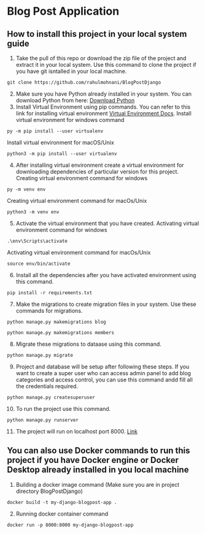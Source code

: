 # Blog Post Application
## How to install this project in your local system guide
1. Take the pull of this repo or download the zip file of the project and extract it in your local system. Use this command to clone the project if you have git isntalled in your local machine.
```
git clone https://github.com/rahulmohnani/BlogPostDjango
```
2. Make sure you have Python already installed in your system. You can download Python from here: [Download Python](https://www.python.org/downloads/)
3. Install Virtual Environment using pip commands. You can refer to this link for installing virtual environment [Virtual Environment Docs](https://packaging.python.org/en/latest/guides/installing-using-pip-and-virtual-environments/).
Install virtual environment for windows command
```
py -m pip install --user virtualenv
```
Install virtual environment for macOS/Unix
```
python3 -m pip install --user virtualenv
```
4. After installing virtual environment create a virtual environment for downloading dependencies of particular version for this project. 
Creating virtual environment command for windows
```
py -m venv env
```
Creating virtual environment command for macOs/Unix
```
python3 -m venv env
```
5. Activate the virtual environment that you have created.
Activating virtual environment command for windows
```
.\env\Scripts\activate
```
Activating virtual environment command for macOs/Unix
```
source env/bin/activate
```
6. Install all the dependencies after you have activated environment using this command.
```
pip install -r requirements.txt
```
7. Make the migrations to create migration files in your system. Use these commands for migrations.
```
python manage.py makemigrations blog
```
```
python manage.py makemigrations members
```
8. Migrate these migrations to dataase using this command.
```
python manage.py migrate
```
9. Project and database will be setup after following these steps. If you want to create a super user who can access admin panel to add blog categories and access control, you can use this command andd fill all the credentials required.
```
python manage.py createsuperuser
```
10. To run the project use this command.
```
python manage.py runserver
```
11. The project will run on localhost port 8000. [Link](http://127.0.0.1:8000/)

## You can also use Docker commands to run this project if you have Docker engine or Docker Desktop already installed in you local machine

1. Building a docker image command (Make sure you are in project directory BlogPostDjango)

```
docker build -t my-django-blogpost-app .
```
2. Running docker container command
```
docker run -p 8000:8000 my-django-blogpost-app
```

